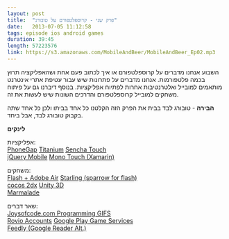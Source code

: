 ```yaml
---
layout: post
title:  "פרק שני - קרוספלטפורם על טובורג"
date:   2013-07-05 11:12:58
tags: episode ios android games
duration: 39:45
length: 57223576
link: https://s3.amazonaws.com/MobileAndBeer/MobileAndBeer_Ep02.mp3
---
```


השבוע אנחנו מדברים על קרוספלטפורם או איך לכתוב פעם אחת ושהאפליקציה תרוץ בכמה פלטפורמות.
אנחנו מדברים על פתרונות שיש עבור עטיפת אתרי אינטרנט מותאמים למובייל ואלטרנטיבות אחרות לפתיוח אפליקציות.
בנוסף דיברנו גם על פיתוח משחקים למובייל קרוספלטפורם והדרכים השונות שיש לעשות את זה.

**הבירה** - טובורג לבד בבית
את הפרק הזה הקלטנו כל אחד בביתו ולכן כל אחד שתה בקבוק טובורג לבד, אבל ביחד.

**לינקים**

אפליקציות:   
[PhoneGap](http://phonegap.com/) 
[Titanium](http://www.appcelerator.com/platform/titanium-platform/ )
[Sencha Touch](http://www.sencha.com/products/touch)  
[jQuery Mobile](http://jquerymobile.com/) 
[Mono Touch (Xamarin)](http://xamarin.com/monotouch)

משחקים:   
[Flash + Adobe Air](http://www.adobe.com/products/air.html ) 
[Starling (sparrow for flash)](http://gamua.com/starling/)  
[cocos 2dx](http://www.cocos2d-x.org/) 
[Unity 3D](http://unity3d.com/)  
[Marmalade](http://www.madewithmarmalade.com/) 

שאר דברים:   
[Joysofcode.com Programming GIFS](http://thejoysofcode.com/)  
[Rovio Accounts](http://www.rovio.com/en/news/blog/292/pick-up-your-game-where-you-left-off-%E2%80%93-across-devices/) 
[Google Play Game Services](http://developer.android.com/google/play-services/games.html)  
[Feedly (Google Reader Alt.)](feedly.com)
